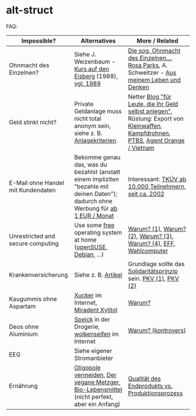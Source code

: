 alt-struct
==========

FAQ:

| Impossible?  | Alternatives | More / Related |
| -----------  | ------------ | -------------- |
| Ohnmacht des Einzelnen? | Siehe J. Weizenbaum - [Kurs auf den Eisberg](http://www.zvab.com/advancedSearch.do?title=%22Kurs+auf+den+Eisberg%22) (1988), [vgl. 1989](https://de.wikipedia.org/wiki/Internet#Ab_1989_Kommerzialisierung_und_das_WWW) | [Die sog. Ohnmacht des Einzelnen...](https://ohneamazon.wordpress.com/2014/01/31/die-sogenannte-ohnmacht-des-einzelnen-ist-vielleicht-die-gefahrlichste-illusion-die-ein-mensch-haben-kann/), [Rosa Parks](https://de.wikipedia.org/wiki/Rosa_Parks), A. Schweitzer - [Aus meinem Leben und Denken](http://www.fischerverlage.de/buch/aus_meinem_leben_und_denken/9783596128761) |
| Geld stinkt nicht? | Private Geldanlage muss nicht total anonym sein, siehe z. B. [Anlagekriterien](https://www.gls.de/privatkunden/ueber-die-gls-bank/arbeitsweisen/anlage-und-finanzierungsgrundsaetze/). | Netter [Blog "für Leute, die Ihr Geld selbst anlegen"](http://www.finanzwesir.com/), Rüstung: Export von [Kleinwaffen](http://sicherheitspolitik.bpb.de/konventionelle-waffen/hintergrundtexte-m5/kleinwaffen-die-wahren-massenvernichtungswaffen), [Kampfdrohnen](https://daserste.ndr.de/panorama/aktuell/drohnen115.html), [PTBS](http://de.wikipedia.org/wiki/Posttraumatische_Belastungsst%C3%B6rung), [Agent Orange / Vietnam](https://de.wikipedia.org/wiki/Agent_Orange) |
| E-Mail ohne Handel mit Kundendaten | Bekomme genau das, was du bezahlst (anstatt einem impliziten "bezahle mit deinen Daten"); dadurch ohne Werbung für [ab 1 EUR / Monat](https://posteo.de) | Interessant: [TKÜV ab 10.000 Teilnehmern, seit ca. 2002](https://de.wikipedia.org/wiki/Telekommunikations-%C3%9Cberwachungsverordnung)    |
| Unrestricted and secure computing | Use some [free](http://de.wikipedia.org/wiki/Freie_Software) operating system at home ([openSUSE](https://www.opensuse.org/), [Debian](http://www.oreilly.com/openbook/debian/book/ch01_01.html), ...) | [Warum? (1)](http://de.wikipedia.org/wiki/George_Orwell), [Warum? (2)](https://www.google.de/search?q=microsoft+und+nsa&ie=utf-8&oe=utf-8&gws_rd=cr&ei=JxRCVcOOK5TiasGYgVA#q=microsoft+und+nsa), [Warum? (3)](http://de.wikipedia.org/wiki/1984_%28Roman%29), [Warum? (4)](http://de.wikipedia.org/wiki/%C3%9Cberwachungsstaat), [EFF](https://de.wikipedia.org/wiki/Electronic_Frontier_Foundation), [Wahlcomputer](http://wahlcomputer.ccc.de/) |
| Krankenversicherung | Siehe z. B. [Artikel](http://www.versicherungsbote.de/id/4801462/Techniker-Krankenkasse-Jens-Baas-Buergerversicherung) | Grundlage sollte das [Solidaritätsprinzip](https://de.wikipedia.org/wiki/Solidarit%C3%A4tsprinzip) sein. [PKV (1)](http://www.deutschlandradiokultur.de/private-krankenversicherung-rundum-sorglos-paket-oder.976.de.html?dram:article_id=303664), [PKV (2)](http://www.handelsblatt.com/finanzen/vorsorge/versicherung/private-krankenversicherung-was-ihnen-der-vertreter-nicht-sagt/7754958.html) |
| Kaugummis ohne Aspartam | [Xucker](https://www.xucker.de/) im Internet, [Miradent Xylitol](http://www.miradent.de/produkte/xylitol_chewing_gum.php)  | [Warum?](https://de.wikipedia.org/wiki/Aspartam#Gesundheitsfragen) |
| Deos ohne Aluminium | [Speick](http://www.speick.de/en/) in der Drogerie, [wolkenseifen](http://www.wolkenseifen.de/) im Internet  | [Warum? (kontrovers)](https://de.wikipedia.org/wiki/Aluminium#Toxizit.C3.A4t) |
| EEG | Siehe eigener Stromanbieter |  |
| Ernährung | [Oligopole vermeiden](http://www.handelsblatt.com/unternehmen/handel-konsumgueter/kartellamt-warnt-aldi-und-co-nutzen-marktmacht-aus/10748874.html), [Der vegane Metzger](http://biospahn-vegan.de/de/vegan-info?coID=11), [Bio-Lebensmittel](https://de.wikipedia.org/wiki/Bio-Lebensmittel) (nicht perfekt, aber ein Anfang) | [Qualität des Endprodukts vs. Produktionsprozess](http://www.supermarktmacht.de/preiskampf/) |

